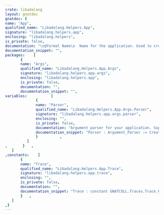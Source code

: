 ```yaml
---
crate: libadalang
layout: gnatdoc
gnatdoc: {
name: "App",
qualified_name: "Libadalang.Helpers.App",
signature: "libadalang.helpers.app",
enclosing: "libadalang.helpers",
is_private: false,
documentation: "\n@formal Name\n  Name for the application. Used to create the GNATCOLL trace.\n@formal Description\n  Description for the application. Will be used in the help string.\n@formal Enable_Parallelism\n  If True, add a -j/--jobs command line option to allow multiple jobs\n  to run in parallel. In this mode, we create one analysis context per\n  job, and the files to process are distributed on each job. All the\n  callbacks below are called concurrently in all jobs:\n  \n  First, the main task calls App_Setup. Then all jobs start:\n  \n    * Job 1 calls Job_Setup, then several Process_Units, then\n      Job_Post_Process.\n  \n    * Job 2 calls Job_Setup, then several Process_Units, then\n      Job_Post_Process.\n  \n    * Job 3 calls ...\n  \n  Finally, once all jobs are done, the main task calls\n  App_Post_Process.\n@formal App_Setup\n  This procedure is called right after command line options are parsed,\n  the project is loaded (if present) and the list of files to process\n  is computed.\n@formal Job_Setup\n  This procedure will be called right before going through units.  If a\n  project was loaded, Project refers to it, otherwise it is null.\n@formal Process_Unit\n  This procedure will be called once right after a unit is parsed\n@formal Job_Post_Process\n  This procedure will be called once after all units have been parsed.\n  Note it will be called once per job.\n@formal App_Post_Process\n  This procedure is called once all jobs are done",
documentation_snippet: "",
packages:    [
       {
       name: "Args",
       qualified_name: "Libadalang.Helpers.App.Args",
       signature: "libadalang.helpers.app.args",
       enclosing: "libadalang.helpers.app",
       is_private: false,
       documentation: "",
       documentation_snippet: "",
variables:           [
              {
              name: "Parser",
              qualified_name: "Libadalang.Helpers.App.Args.Parser",
              signature: "libadalang.helpers.app.args.parser",
              enclosing: "",
              is_private: false,
              documentation: "Argument parser for your application. Supports a set of default\noptions. You can add your own on this parser.",
              documentation_snippet: "Parser : Argument_Parser := Create_Argument_Parser\n  (Help => Description);",
              }          ,
          ]
,       }   ,
   ]
,constants:    [
       {
       name: "Trace",
       qualified_name: "Libadalang.Helpers.App.Trace",
       signature: "libadalang.helpers.app.trace",
       enclosing: "",
       is_private: false,
       documentation: "",
       documentation_snippet: "Trace : constant GNATCOLL.Traces.Trace_Handle :=\n   GNATCOLL.Traces.Create\n     (\"LIBADALANG.APP.\" & Name, GNATCOLL.Traces.From_Config);",
       }   ,
   ]
,}
---
```

